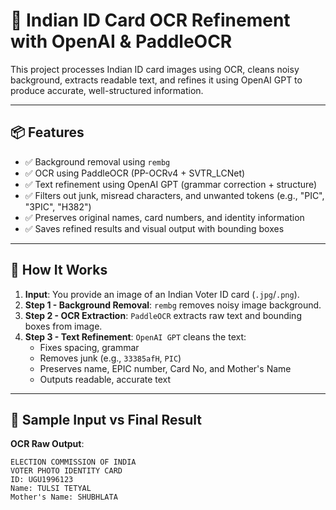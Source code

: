 # 🪪 Indian ID Card OCR Refinement with OpenAI & PaddleOCR

This project processes Indian ID card images using OCR, cleans noisy background, extracts readable text, and refines it using OpenAI GPT to produce accurate, well-structured information.

---

## 📦 Features

- ✅ Background removal using `rembg`
- ✅ OCR using PaddleOCR (PP-OCRv4 + SVTR_LCNet)
- ✅ Text refinement using OpenAI GPT (grammar correction + structure)
- ✅ Filters out junk, misread characters, and unwanted tokens (e.g., "PIC", "3PIC", "H382")
- ✅ Preserves original names, card numbers, and identity information
- ✅ Saves refined results and visual output with bounding boxes

---

## 🚀 How It Works

1. **Input**: You provide an image of an Indian Voter ID card (`.jpg`/`.png`).
2. **Step 1 - Background Removal**: `rembg` removes noisy image background.
3. **Step 2 - OCR Extraction**: `PaddleOCR` extracts raw text and bounding boxes from image.
4. **Step 3 - Text Refinement**: `OpenAI GPT` cleans the text:
   - Fixes spacing, grammar
   - Removes junk (e.g., `33385afH`, `PIC`)
   - Preserves name, EPIC number, Card No, and Mother's Name
   - Outputs readable, accurate text

---

## 🧪 Sample Input vs Final Result

**OCR Raw Output**:
```text
ELECTION COMMISSION OF INDIA
VOTER PHOTO IDENTITY CARD
ID: UGU1996123
Name: TULSI TETYAL
Mother's Name: SHUBHLATA
